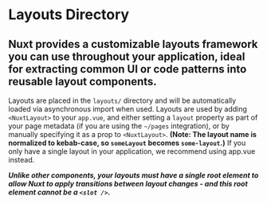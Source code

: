 # Layouts Directory

## Nuxt provides a customizable layouts framework you can use throughout your application, ideal for extracting common UI or code patterns into reusable layout components.

Layouts are placed in the `layouts/` directory and will be automatically loaded via asynchronous import when used.
Layouts
are used by adding `<NuxtLayout>` to your `app.vue`, and either setting a `layout` property as part of your page
metadata
(if you are using the `~/pages` integration),
or by manually specifying it as a prop to `<NuxtLayout>`. **(Note: The layout name is normalized to kebab-case,
so `someLayout` becomes `some-layout`.)**
If you only have a single layout in your application, we recommend using app.vue instead.

**_Unlike other components, your layouts must have a single root element to allow Nuxt to apply transitions between
layout
changes - and this root element cannot be a `<slot />`._**
